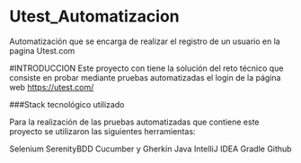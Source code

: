 # Utest_Automatizacion
Automatización que se encarga de realizar el registro de un usuario en la pagina Utest.com


#INTRODUCCION Este proyecto con tiene la solución del reto técnico que consiste en probar mediante pruebas automatizadas el login  de la página web https://utest.com/


###Stack tecnológico utilizado

Para la realización de las pruebas automatizadas que contiene este proyecto se utilizaron las siguientes herramientas:

Selenium
SerenityBDD
Cucumber y Gherkin
Java
IntelliJ IDEA
Gradle
Github
